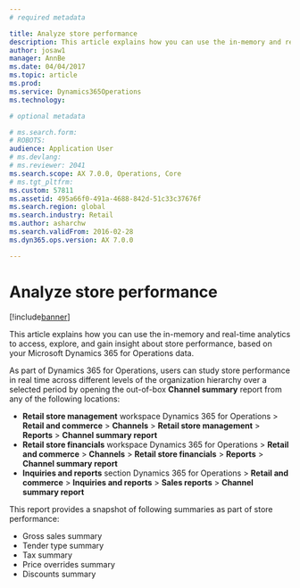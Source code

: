 ```yaml
---
# required metadata

title: Analyze store performance
description: This article explains how you can use the in-memory and real-time analytics to access, explore, and gain insight about store performance, based on your Microsoft Dynamics 365 for Operations data. 
author: josaw1
manager: AnnBe
ms.date: 04/04/2017
ms.topic: article
ms.prod: 
ms.service: Dynamics365Operations
ms.technology: 

# optional metadata

# ms.search.form: 
# ROBOTS: 
audience: Application User
# ms.devlang: 
# ms.reviewer: 2041
ms.search.scope: AX 7.0.0, Operations, Core
# ms.tgt_pltfrm: 
ms.custom: 57811
ms.assetid: 495a66f0-491a-4688-842d-51c33c37676f
ms.search.region: global
ms.search.industry: Retail
ms.author: asharchw
ms.search.validFrom: 2016-02-28
ms.dyn365.ops.version: AX 7.0.0

---
```


# Analyze store performance

[!include[banner](includes/banner.md)]


This article explains how you can use the in-memory and real-time analytics to access, explore, and gain insight about store performance, based on your Microsoft Dynamics 365 for Operations data. 

As part of Dynamics 365 for Operations, users can study store performance in real time across different levels of the organization hierarchy over a selected period by opening the out-of-box **Channel summary** report from any of the following locations:

-   **Retail store management** workspace Dynamics 365 for Operations &gt; **Retail and commerce** &gt; **Channels** &gt; **Retail store management** &gt; **Reports** &gt; **Channel summary report**
-   **Retail store financials** workspace Dynamics 365 for Operations &gt; **Retail and commerce** &gt; **Channels** &gt; **Retail store financials** &gt; **Reports** &gt; **Channel summary report**
-   **Inquiries and reports** section Dynamics 365 for Operations &gt; **Retail and commerce** &gt; **Inquiries and reports** &gt; **Sales reports** &gt; **Channel summary report**

This report provides a snapshot of following summaries as part of store performance:

-   Gross sales summary
-   Tender type summary
-   Tax summary
-   Price overrides summary
-   Discounts summary


